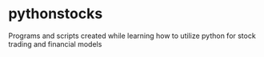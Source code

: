 # pythonstocks
Programs and scripts created while learning how to utilize python for stock trading and financial models
